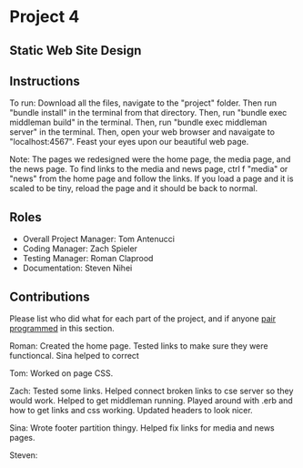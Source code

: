 # Project 4
## Static Web Site Design

## Instructions
To run: Download all the files, navigate to the "project" folder. Then run "bundle install" in the terminal from that directory. Then, run "bundle exec middleman build" in the terminal. Then, run "bundle exec middleman server" in the terminal. Then, open your web browser and navaigate to "localhost:4567". Feast your eyes upon our beautiful web page.

Note: The pages we redesigned were the home page, the media page, and the news page. To find links to the media and news page, ctrl f "media" or "news" from the home page and follow the links. If you load a page and it is scaled to be tiny, reload the page and it should be back to normal.

## Roles
* Overall Project Manager: Tom Antenucci
* Coding Manager:  Zach Spieler
* Testing Manager: Roman Claprood
* Documentation:  Steven Nihei

## Contributions
Please list who did what for each part of the project, and if anyone [pair programmed](http://en.wikipedia.org/wiki/Pair_programming) in this section.

Roman: Created the home page. Tested links to make sure they were functioncal. Sina helped to correct

Tom: Worked on page CSS. 

Zach: Tested some links. Helped connect broken links to cse server so they would work. Helped to get middleman running. Played around with .erb and how to get links and css working. Updated headers to look nicer.

Sina: Wrote footer partition thingy. Helped fix links for media and news pages.

Steven: 

